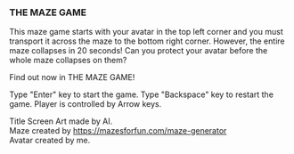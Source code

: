 ### THE MAZE GAME

This maze game starts with your avatar in the top left corner and you must transport it across the maze to the bottom right corner. However, the entire maze collapses in 20 seconds! Can you protect your avatar before the whole maze collapses on them? 

Find out now in THE MAZE GAME!

Type "Enter" key to start the game.
Type "Backspace" key to restart the game.
Player is controlled by Arrow keys.

Title Screen Art made by AI.  \
Maze created by https://mazesforfun.com/maze-generator \
Avatar created by me. 
